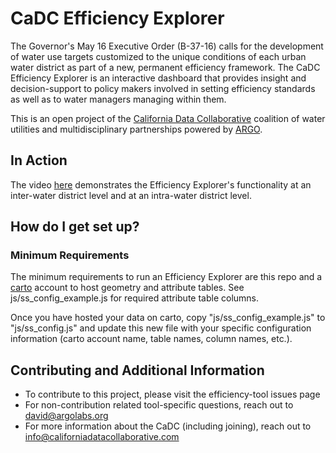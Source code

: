 # CaDC Efficiency Explorer

The Governor's May 16 Executive Order (B-37-16) calls for the development of water use targets customized to the unique conditions of each urban water district as part of a new, permanent efficiency framework. The CaDC Efficiency Explorer is an interactive dashboard that provides insight and decision-support to policy makers involved in setting efficiency standards as well as to water managers managing within them.

This is an open project of the [California Data Collaborative](http://californiadatacollaborative.com/) coalition of water utilities and multidisciplinary partnerships powered by [ARGO](http://www.argolabs.org/).

## In Action
The video [here](http://californiadatacollaborative.com/statewide-efficiency) demonstrates the Efficiency Explorer's functionality at an inter-water district level and at an intra-water district level.

## How do I get set up?
### Minimum Requirements
The minimum requirements to run an Efficiency Explorer are this repo and a [carto](http://www.carto.com) account to host geometry and attribute tables. See js/ss_config_example.js for required attribute table columns.

Once you have hosted your data on carto, copy "js/ss_config_example.js" to "js/ss_config.js" and update this new file with your specific configuration information (carto account name, table names, column names, etc.).

## Contributing and Additional Information
* To contribute to this project, please visit the efficiency-tool issues page
* For non-contribution related tool-specific questions, reach out to david@argolabs.org
* For more information about the CaDC (including joining), reach out to info@californiadatacollaborative.com
